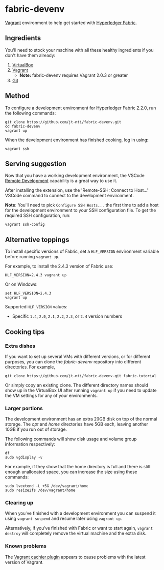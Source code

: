 # fabric-devenv

[Vagrant](https://www.vagrantup.com) environment to help get started with [Hyperledger Fabric](https://hyperledger-fabric.readthedocs.io/en/latest/).


## Ingredients

You'll need to stock your machine with all these healthy ingredients if you don't have them already:

1. [VirtualBox](https://www.virtualbox.org/)
2. [Vagrant](https://www.vagrantup.com/docs/installation/)
    - **Note:** fabric-devenv requires Vagrant 2.0.3 or greater
3. [Git](https://git-scm.com/book/en/v2/Getting-Started-Installing-Git)

## Method

To configure a development environment for Hyperledger Fabric 2.2.0, run the following commands:

```
git clone https://github.com/jt-nti/fabric-devenv.git
cd fabric-devenv
vagrant up
```

When the development environment has finished cooking, log in using:

```
vagrant ssh
```

## Serving suggestion

Now that you have a working development environment, the VSCode [Remote Development](https://marketplace.visualstudio.com/items?itemName=ms-vscode-remote.vscode-remote-extensionpack) capability is a great way to use it.

After installing the extension, use the 'Remote-SSH: Connect to Host...' VSCode command to connect to the development environment.

**Note:** You'll need to pick `Configure SSH Hosts...` the first time to add a host for the development environment to your SSH configuration file. To get the required SSH configuration, run:

```
vagrant ssh-config
```

## Alternative toppings

To install specific versions of Fabric, set a `HLF_VERSION` environment variable before running `vagrant up`. 

For example, to install the 2.4.3 version of Fabric use:

```
HLF_VERSION=2.4.3 vagrant up
```

Or on Windows:

```
set HLF_VERSION=2.4.3
vagrant up
```

Supported `HLF_VERSION` values:

- Specific `1.4`, `2.0`, `2.1`, `2.2`, `2.3`, or `2.4` version numbers

## Cooking tips

### Extra dishes

If you want to set up several VMs with different versions, or for different purposes, you can clone the _fabric-devenv_ repository into different directories. For example,

```
git clone https://github.com/jt-nti/fabric-devenv.git fabric-tutorial
```

Or simply copy an existing clone. The different directory names should show up in the VirtualBox UI after running `vagrant up` if you need to update the VM settings for any of your environments.

### Larger portions

The development environment has an extra 20GB disk on top of the normal storage.
The _opt_ and _home_ directories have 5GB each, leaving another 10GB if you run out of storage.

The following commands will show disk usage and volume group information respectively:

```
df
sudo vgdisplay -v
```

For example, if they show that the home directory is full and there is still enough unallocated space, you can increase the size using these commands:

```
sudo lvextend -L +5G /dev/vagrant/home
sudo resize2fs /dev/vagrant/home
```

### Clearing up

When you've finished with a development environment you can suspend it using `vagrant suspend` and resume later using `vagrant up`.

Alternatively, if you've finished with Fabric or want to start again, `vagrant destroy` will completely remove the virtual machine and the extra disk.

### Known problems

The [Vagrant cachier plugin](http://fgrehm.viewdocs.io/vagrant-cachier/) appears to cause problems with the latest version of Vagrant.
